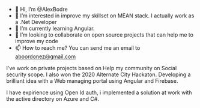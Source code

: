 - 👋 Hi, I’m @AlexBodre
- 👀 I’m interested in improve my skillset on MEAN stack. I actually work as a .Net Developer
- 🌱 I’m currently learning Angular.
- 💞️ I’m looking to collaborate on open source projects that can help me to improve my code
- 📫 How to reach me? You can send me an email to aboordonez@gmail.com


I've work on private projects based on Help my community on Social security scope.
I also won the 2020 Alternate City Hackaton. Developing a brilliant idea with a Web managing portal using Angular and Firebase.

I have expirience using Open Id auth, i implemented a solution at work with the active directory on Azure and C#.
<!---
AlexBodre/AlexBodre is a ✨ special ✨ repository because its `README.md` (this file) appears on your GitHub profile.
You can click the Preview link to take a look at your changes.
--->
